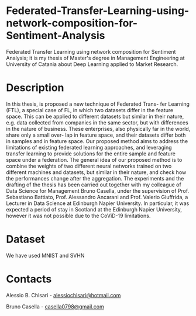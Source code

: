 # Federated-Transfer-Learning-using-network-composition-for-Sentiment-Analysis
Federated Transfer Learning using network composition for Sentiment Analysis; it is my thesis of Master's degree in Management Engineering at University of Catania about Deep Learning applied to Market Research.
# Description
In this thesis, is proposed a new technique of Federated Trans- fer Learning (FTL), a special case of FL, in which two datasets differ in the feature space. This can be applied to different datasets but similar in their nature, e.g. data collected from companies in the same sector, but with differences in the nature of business. These enterprises, also physically far in the world, share only a small over- lap in feature space, and their datasets differ both in samples and in feature space. Our proposed method aims to address the limitations of existing federated learning approaches, and leveraging transfer learning to provide solutions for the entire sample and feature space under a federation. The general idea of our proposed method is to combine the weights of two different neural networks trained on two different machines and datasets, but similar in their nature, and check how the performances change after the aggregation. The experiments and the drafting of the thesis has been carried out together with my colleague of Data Science for Management Bruno Casella, under the supervision of Prof. Sebastiano Battiato, Prof. Alessandro Ancarani and Prof. Valerio Giuffrida, a Lecturer in Data Science at Edinburgh Napier University. In particular, it was expected a period of stay in Scotland at the Edinburgh Napier University, however it was not possible due to the CoViD-19 limitations.

# Dataset
We have used MNIST and SVHN

# Contacts
Alessio B. Chisari - alessiochisari@hotmail.com 

Bruno Casella - casella0798@gmail.com
